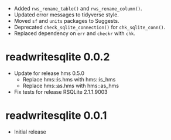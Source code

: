 - Added `rws_rename_table()` and `rws_rename_column()`.
- Updated error messages to tidyverse style.
- Moved `sf` and `units` packages to Suggests.
- Deprecated `check_sqlite_connection()` for `chk_sqlite_conn()`.
- Replaced dependency on `err` and `checkr` with `chk`.

# readwritesqlite 0.0.2

- Update for release hms 0.5.0 
    - Replace hms::is.hms with hms::is_hms
    - Replace hms::as.hms with hms::as_hms
- Fix tests for release RSQLite 2.1.1.9003

# readwritesqlite 0.0.1

- Initial release
